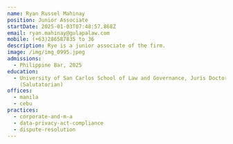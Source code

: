 ```yaml
---
name: Ryan Russel Mahinay
position: Junior Associate
startDate: 2025-01-03T07:48:57.868Z
email: ryan.mahinay@gulapalaw.com
mobile: (+63)286587835 to 36
description: R﻿ye is a junior associate of the firm.
image: /img/img_0995.jpeg
admissions:
  - Philippine Bar, 2025
education:
  - University of San Carlos School of Law and Governance, Juris Doctor, 2024
    (Salutatorian)
offices:
  - manila
  - cebu
practices:
  - corporate-and-m-a
  - data-privacy-act-compliance
  - dispute-resolution
---
```

